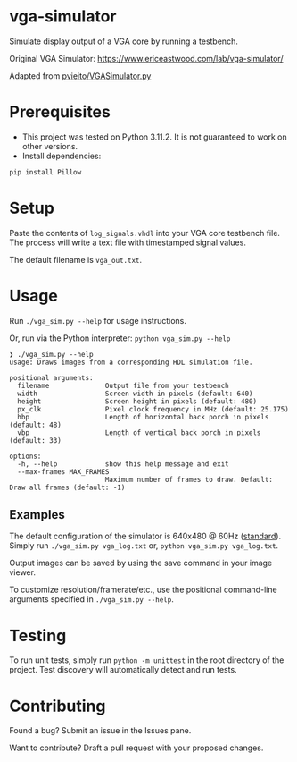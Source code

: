 # vga-simulator

Simulate display output of a VGA core by running a testbench.

Original VGA Simulator: https://www.ericeastwood.com/lab/vga-simulator/

Adapted from [pvieito/VGASimulator.py](https://gist.github.com/pvieito/8cdb54a9a03fd36e51c8df6e331a3006)

# Prerequisites
- This project was tested on Python 3.11.2. It is not guaranteed to work on other versions.
- Install dependencies:
```bash
pip install Pillow
```

# Setup
Paste the contents of `log_signals.vhdl` into your VGA core testbench file. 
The process will write a text file with timestamped signal values.

The default filename is `vga_out.txt`.

# Usage
Run `./vga_sim.py --help` for usage instructions.

Or, run via the Python interpreter: `python vga_sim.py --help`

```
❯ ./vga_sim.py --help
usage: Draws images from a corresponding HDL simulation file.

positional arguments:
  filename              Output file from your testbench
  width                 Screen width in pixels (default: 640)
  height                Screen height in pixels (default: 480)
  px_clk                Pixel clock frequency in MHz (default: 25.175)
  hbp                   Length of horizontal back porch in pixels (default: 48)
  vbp                   Length of vertical back porch in pixels (default: 33)

options:
  -h, --help            show this help message and exit
  --max-frames MAX_FRAMES
                        Maximum number of frames to draw. Default: Draw all frames (default: -1)
```

## Examples
The default configuration of the simulator is 640x480 @ 60Hz ([standard](http://tinyvga.com/vga-timing/640x480@60Hz)). Simply run `./vga_sim.py vga_log.txt`
or, `python vga_sim.py vga_log.txt`.

Output images can be saved by using the save command in your image viewer.

To customize resolution/framerate/etc., use the positional command-line arguments specified in `./vga_sim.py --help`.

# Testing
To run unit tests, simply run `python -m unittest` in the root directory of the project.
Test discovery will automatically detect and run tests.

# Contributing
Found a bug? Submit an issue in the Issues pane.

Want to contribute? Draft a pull request with your proposed changes.
